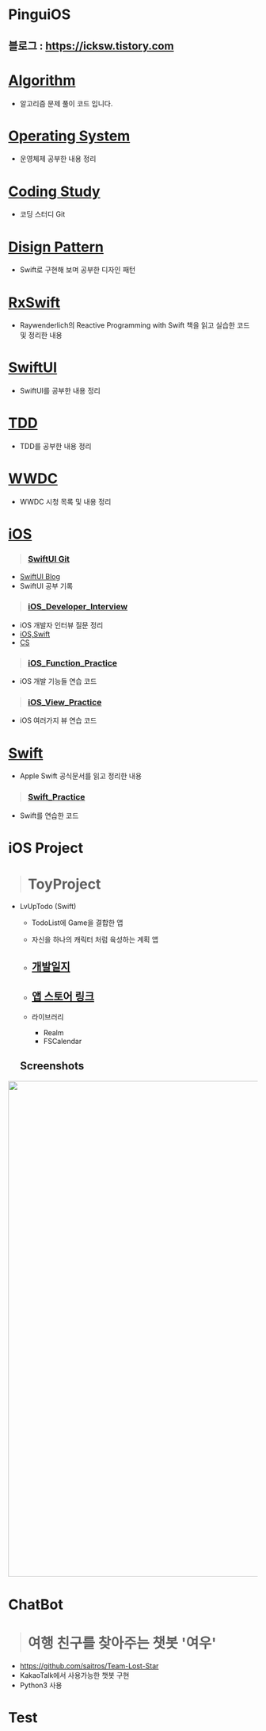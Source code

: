 # PinguiOS
## 블로그 : https://icksw.tistory.com

# [Algorithm](https://github.com/iDevPingu/iOS_Study/tree/master/Algorithm)
 - 알고리즘 문제 풀이 코드 입니다.
 
# [Operating System](https://github.com/iDevPingu/iOS_Study/tree/master/Operating_System)
 - 운영체제 공부한 내용 정리

# [Coding Study](https://github.com/iDevPingu/CodingStudy)
 - 코딩 스터디 Git

# [Disign Pattern](https://github.com/iDevPingu/Swift_Design_Pattern_Study)
 - Swift로 구현해 보며 공부한 디자인 패턴

# [RxSwift](https://github.com/iDevPingu/RxSwift)
 - Raywenderlich의 Reactive Programming with Swift 책을 읽고 실습한 코드 및 정리한 내용

# [SwiftUI](https://github.com/iDevPingu/iOS_Study/tree/master/SwiftUI)
 - SwiftUI를 공부한 내용 정리

# [TDD](https://github.com/iDevPingu/iOS_Study/tree/master/TestDrivenDevelopment)
 - TDD를 공부한 내용 정리

# [WWDC](https://github.com/iDevPingu/iOS_Study/tree/master/WWDC)
 - WWDC 시청 목록 및 내용 정리

# [iOS](https://github.com/iDevPingu/iOS_Study/tree/master/iOS)
 > ### [SwiftUI Git](https://github.com/iDevPingu/Raywenderlich/tree/main/SwiftUI)
  - [SwiftUI Blog](https://icksw.tistory.com/category/iOS/SwiftUI)
  - SwiftUI 공부 기록
 > ### [iOS_Developer_Interview](https://github.com//iOS_Study/tree/master/iOS/iOS_Developer_Interview)
  - iOS 개발자 인터뷰 질문 정리
  - [iOS,Swift](https://github.com/iDevPingu/iOS_Study/tree/master/iOS/iOS_Developer_Interview/iOS%20Developer)
  - [CS](https://github.com/iDevPingu/iOS_Study/tree/master/iOS/iOS_Developer_Interview/CS)
 > ### [iOS_Function_Practice](https://github.com/iDevPingu/iOS_Study/tree/master/iOS/iOS_Funtion_Practice)
  - iOS 개발 기능들 연습 코드
 > ### [iOS_View_Practice](https://github.com/iDevPingu/iOS_Study/tree/master/iOS/iOS_View_Practice)
  - iOS 여러가지 뷰 연습 코드
  
# [Swift](https://github.com/iDevPingu/iOS_Study/tree/master/Swift)
 - Apple Swift 공식문서를 읽고 정리한 내용
 > ### [Swift_Practice](https://github.com/iDevPingu/iOS_Study/tree/master/Swift/Swift_Practice)
  - Swift를 연습한 코드

# iOS Project
> # ToyProject
 - LvUpTodo (Swift)
   - TodoList에 Game을 결합한 앱
   - 자신을 하나의 캐릭터 처럼 육성하는 계획 앱
   - ## [개발일지](https://icksw.tistory.com/category/Toy%20Project/LvUpTodo)
   - ## [앱 스토어 링크](https://apps.apple.com/kr/app/lvup-todo-레벨을-올리는-todo-list/id1537835629)
   
   - 라이브러리
     - Realm
     - FSCalendar
   
   Screenshots
   -----------
  <div>
 <img width = "1000" src="https://user-images.githubusercontent.com/43135067/113486780-58a16980-94ef-11eb-9700-6d974e6a3fc3.png">
 </div>
 

# ChatBot
> # 여행 친구를 찾아주는 챗봇 '여우'
 - https://github.com/saitros/Team-Lost-Star
  - KakaoTalk에서 사용가능한 챗봇 구현
  - Python3 사용

# Test

